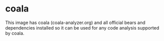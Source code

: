 coala
=====

This image has coala (coala-analyzer.org) and all official bears and
dependencies installed so it can be used for any code analysis supported by
coala.
